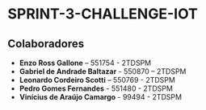 # SPRINT-3-CHALLENGE-IOT
## Colaboradores

- **Enzo Ross Gallone** – 551754 - 2TDSPM
- **Gabriel de Andrade Baltazar** - 550870 – 2TDSPM
- **Leonardo Cordeiro Scotti** – 550769 - 2TDSPM
- **Pedro Gomes Fernandes** - 551480 - 2TDSPM
- **Vinícius de Araújo Camargo** - 99494 - 2TDSPM
